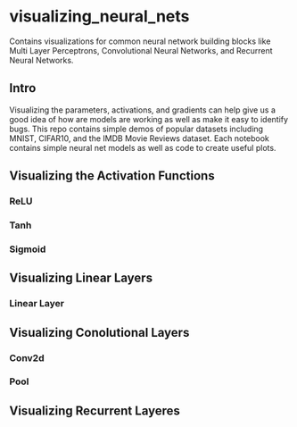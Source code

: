 # visualizing_neural_nets
Contains visualizations for common neural network building blocks like Multi Layer Perceptrons, Convolutional Neural Networks, and Recurrent Neural Networks.

## Intro
Visualizing the parameters, activations, and gradients can help give us a good idea of how are models are working as well as make it easy to identify bugs. This repo contains simple demos of popular datasets including MNIST, CIFAR10, and the IMDB Movie Reviews dataset. Each notebook contains simple neural net models as well as code to create useful plots. 

## Visualizing the Activation Functions

### ReLU

### Tanh

### Sigmoid


## Visualizing Linear Layers

### Linear Layer

## Visualizing Conolutional Layers

### Conv2d

### Pool

## Visualizing Recurrent Layeres



